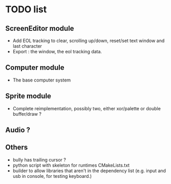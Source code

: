 # TODO list

## ScreenEditor module
- Add EOL tracking to clear, scrolling up/down, reset/set text window and last character
- Export : the window, the eol tracking data.

## Computer module
- The base computer system

## Sprite module
- Complete reimplementation, possibly two, either xor/palette or double buffer/draw ?

## Audio ?

## Others
- bully has trailing cursor ?
- python script with skeleton for runtimes CMakeLists.txt
- builder to allow libraries that aren't in the dependency list (e.g. input and usb in console, for testing keyboard.)

